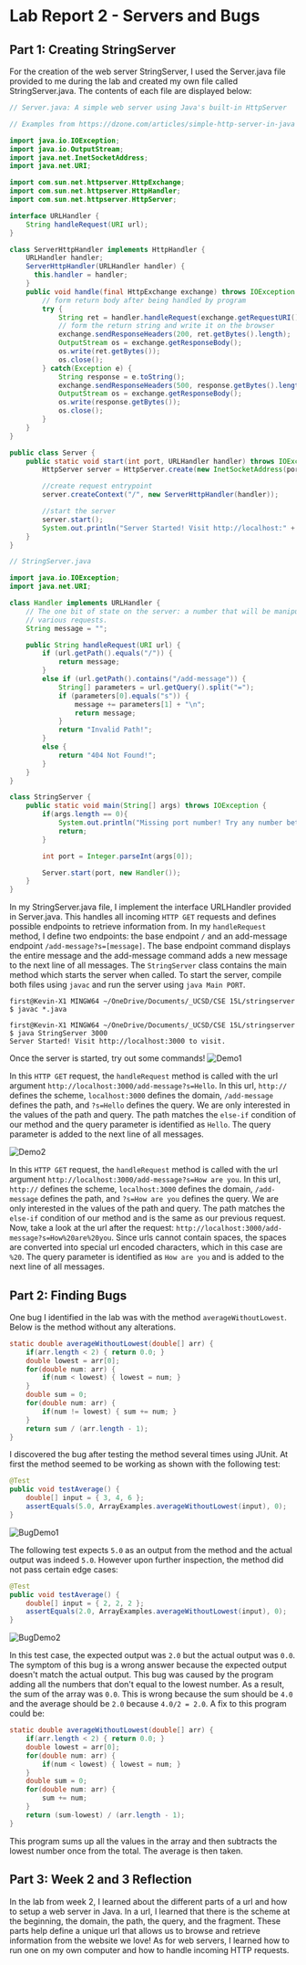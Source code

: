 # Lab Report 2 - Servers and Bugs

## Part 1: Creating StringServer
For the creation of the web server StringServer, I used the Server.java  file provided to me during the lab and created my own file called StringServer.java. The contents of each file are displayed below: 

```java
// Server.java: A simple web server using Java's built-in HttpServer

// Examples from https://dzone.com/articles/simple-http-server-in-java were useful references

import java.io.IOException;
import java.io.OutputStream;
import java.net.InetSocketAddress;
import java.net.URI;

import com.sun.net.httpserver.HttpExchange;
import com.sun.net.httpserver.HttpHandler;
import com.sun.net.httpserver.HttpServer;

interface URLHandler {
    String handleRequest(URI url);
}

class ServerHttpHandler implements HttpHandler {
    URLHandler handler;
    ServerHttpHandler(URLHandler handler) {
      this.handler = handler;
    }
    public void handle(final HttpExchange exchange) throws IOException {
        // form return body after being handled by program
        try {
            String ret = handler.handleRequest(exchange.getRequestURI());
            // form the return string and write it on the browser
            exchange.sendResponseHeaders(200, ret.getBytes().length);
            OutputStream os = exchange.getResponseBody();
            os.write(ret.getBytes());
            os.close();
        } catch(Exception e) {
            String response = e.toString();
            exchange.sendResponseHeaders(500, response.getBytes().length);
            OutputStream os = exchange.getResponseBody();
            os.write(response.getBytes());
            os.close();
        }
    }
}

public class Server {
    public static void start(int port, URLHandler handler) throws IOException {
        HttpServer server = HttpServer.create(new InetSocketAddress(port), 0);

        //create request entrypoint
        server.createContext("/", new ServerHttpHandler(handler));

        //start the server
        server.start();
        System.out.println("Server Started! Visit http://localhost:" + port + " to visit.");
    }
}
```

```java
// StringServer.java 

import java.io.IOException;
import java.net.URI;

class Handler implements URLHandler {
    // The one bit of state on the server: a number that will be manipulated by
    // various requests.
    String message = "";

    public String handleRequest(URI url) {
        if (url.getPath().equals("/")) {
            return message;
        }
        else if (url.getPath().contains("/add-message")) {
            String[] parameters = url.getQuery().split("=");
            if (parameters[0].equals("s")) {
                message += parameters[1] + "\n";
                return message;
            }
            return "Invalid Path!";
        }
        else {
            return "404 Not Found!";
        }
    }
}

class StringServer {
    public static void main(String[] args) throws IOException {
        if(args.length == 0){
            System.out.println("Missing port number! Try any number between 1024 to 49151");
            return;
        }

        int port = Integer.parseInt(args[0]);

        Server.start(port, new Handler());
    }
}
```

In my StringServer.java file, I implement the interface URLHandler provided in Server.java. This handles all incoming `HTTP GET` requests and defines possible endpoints to retrieve information from. In my `handleRequest` method, I define two endpoints: the base endpoint `/` and an add-message endpoint `/add-message?s=[message]`. The base endpoint command displays the entire message and the add-message command adds a new message to the next line of all messages. The `StringServer` class contains the main method which starts the server when called. To start the server, compile both files using `javac` and run the server using `java Main PORT`.

```console
first@Kevin-X1 MINGW64 ~/OneDrive/Documents/_UCSD/CSE 15L/stringserver
$ javac *.java

first@Kevin-X1 MINGW64 ~/OneDrive/Documents/_UCSD/CSE 15L/stringserver
$ java StringServer 3000
Server Started! Visit http://localhost:3000 to visit.
```

Once the server is started, try out some commands!
![Demo1](../images/stringserverdemo1.png)

In this `HTTP GET` request, the `handleRequest` method is called with the url argument `http://localhost:3000/add-message?s=Hello`. In this url, `http://` defines the scheme, `localhost:3000` defines the domain, `/add-message` defines the path, and `?s=Hello` defines the query. We are only interested in the values of the path and query. The path matches the `else-if` condition of our method and the query parameter is identified as `Hello`. The query parameter is added to the next line of all messages. 

![Demo2](../images/stringserverdemo2.png)

In this `HTTP GET` request, the `handleRequest` method is called with the url argument `http://localhost:3000/add-message?s=How are you`. In this url, `http://` defines the scheme, `localhost:3000` defines the domain, `/add-message` defines the path, and `?s=How are you` defines the query. We are only interested in the values of the path and query. The path matches the `else-if` condition of our method and is the same as our previous request. Now, take a look at the url after the request: `http://localhost:3000/add-message?s=How%20are%20you`. Since urls cannot contain spaces, the spaces are converted into special url encoded characters, which in this case are `%20`. The query parameter is identified as `How are you` and is added to the next line of all messages. 

## Part 2: Finding Bugs
One bug I identified in the lab was with the method `averageWithoutLowest`. Below is the method without any alterations. 
```java
static double averageWithoutLowest(double[] arr) {
	if(arr.length < 2) { return 0.0; }
	double lowest = arr[0];
	for(double num: arr) {
		if(num < lowest) { lowest = num; }
	}
	double sum = 0;
	for(double num: arr) {
		if(num != lowest) { sum += num; }
	}
	return sum / (arr.length - 1);
}
```
I discovered the bug after testing the method several times using JUnit. At first the method seemed to be working as shown with the following test:
```java
@Test
public void testAverage() {
	double[] input = { 3, 4, 6 };
	assertEquals(5.0, ArrayExamples.averageWithoutLowest(input), 0);
}
```
![BugDemo1](../images/bugdemo1.png)

The following test expects `5.0` as an output from the method and the actual output was indeed `5.0`. However upon further inspection, the method did not pass certain edge cases:
```java
@Test
public void testAverage() {
	double[] input = { 2, 2, 2 };
	assertEquals(2.0, ArrayExamples.averageWithoutLowest(input), 0);
}
```
![BugDemo2](../images/bugdemo2.png)

In this test case, the expected output was `2.0` but the actual output was `0.0`. The symptom of this bug is a wrong answer because the expected output doesn't match the actual output. This bug was caused by the program adding all the numbers that don't equal to the lowest number. As a result, the sum of the array was `0.0`. This is wrong because the sum should be `4.0` and the average should be `2.0` because `4.0/2 = 2.0`. A fix to this program could be: 

```java
static double averageWithoutLowest(double[] arr) {
	if(arr.length < 2) { return 0.0; }
	double lowest = arr[0];
	for(double num: arr) {
		if(num < lowest) { lowest = num; }
	}
	double sum = 0;
	for(double num: arr) {
		sum += num;
	}
	return (sum-lowest) / (arr.length - 1);
}
```
This program sums up all the values in the array and then subtracts the lowest number once from the total. The average is then taken. 

## Part 3: Week 2 and 3 Reflection
In the lab from week 2, I learned about the different parts of a url and how to setup a web server in Java. In a url, I learned that there is the scheme at the beginning, the domain, the path, the query, and the fragment. These parts help define a unique url that allows us to browse and retrieve information from the website we love! As for web servers, I learned how to run one on my own computer and how to handle incoming HTTP requests. 